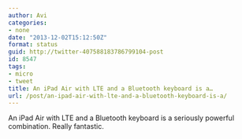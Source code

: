 ```yaml
---
author: Avi
categories:
- none
date: "2013-12-02T15:12:50Z"
format: status
guid: http://twitter-407588183786799104-post
id: 8547
tags:
- micro
- tweet
title: An iPad Air with LTE and a Bluetooth keyboard is a…
url: /post/an-ipad-air-with-lte-and-a-bluetooth-keyboard-is-a/
---
```

An iPad Air with LTE and a Bluetooth keyboard is a seriously powerful combination. Really fantastic.